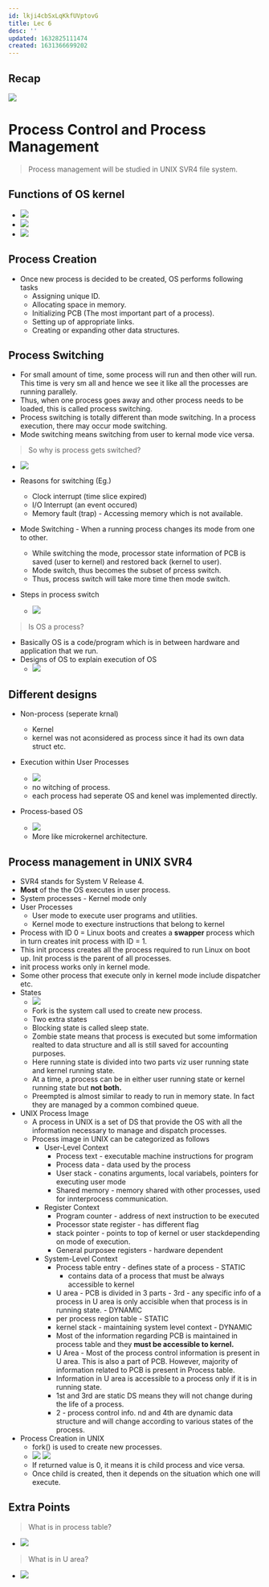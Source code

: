 ```yaml
---
id: lkji4cbSxLqKkfUVptovG
title: Lec 6
desc: ''
updated: 1632825111474
created: 1631366699202
---
```

## Recap
![](/assets/images/2021-09-12-08-54-36.png)

# Process Control and Process Management

> Process management will be studied in UNIX SVR4 file system.

## Functions of OS kernel
* ![](/assets/images/2021-09-12-08-58-24.png)
* ![](/assets/images/2021-09-12-09-00-09.png)
* ![](/assets/images/2021-09-12-09-01-14.png)

## Process Creation
* Once new process is decided to be created, OS performs following tasks
    * Assigning unique ID.
    * Allocating space in memory.
    * Initializing PCB (The most important part of a process).
    * Setting up of appropriate links.
    * Creating or expanding other data structures.

## Process Switching
* For small amount of time, some process will run and then other will run. This time is very sm all and hence we see it like all the processes are running parallely.
* Thus, when one process goes away and other process needs to be loaded, this is called process switching.
* Process switching is totally different than mode switching. In a process execution, there may occur mode switching. 
* Mode switching means switching from user to kernal mode vice versa.

> So why is process gets switched?
* ![](/assets/images//assets/images/2021-09-06-08-23-14.png)

* Reasons for switching (Eg.)
    * Clock interrupt (time slice expired)
    * I/O Interrupt (an event occured)
    * Memory fault (trap) - Accessing memory which is not available.

* Mode Switching - When a running process changes its mode from one to other.
    * While switching the mode, processor state information of PCB is saved (user to kernel) and restored back (kernel to user).
    * Mode switch, thus becomes the subset of prcess switch.
    * Thus, process switch will take more time then mode switch.
* Steps in process switch
    * ![](/assets/images//assets/images/2021-09-06-08-28-44.png)

> Is OS a process?
* Basically OS is a code/program which is in between hardware and application that we run.
* Designs of OS to explain execution of OS
    * ![](/assets/images//assets/images/2021-09-06-08-33-06.png)

## Different designs
* Non-process (seperate krnal)
    * Kernel
    * kernel was not aconsidered as process since it had its own data struct etc.
* Execution within User Processes
    * ![](/assets/images//assets/images/2021-09-06-08-36-42.png)
    * no witching of process.
    * each process had seperate OS and kenel was implemented directly. 

* Process-based OS
    * ![](/assets/images//assets/images/2021-09-06-08-37-48.png)
    * More like microkernel architecture.

## Process management in UNIX SVR4
* SVR4 stands for System V Release 4.
* **Most** of the the OS executes in user process.
* System processes - Kernel mode only
* User Processes
    * User mode to execute user programs and utilities.
    * Kernel mode to execture instructions that belong to kernel
* Process with ID 0 = Linux boots and creates a **swapper** process which in turn creates init process with ID = 1.
* This init process creates all the process required to run Linux on boot up. Init process is the parent of all processes.
* init process works only in kernel mode.
* Some other process that execute only in kernel mode include dispatcher etc.
* States
    * ![](/assets/images//assets/images/2021-09-06-08-47-29.png)
    * Fork is the system call used to create new process.
    * Two extra states
    * Blocking state is called sleep state.
    * Zombie state means that process is executed but some imformation realted to data structure and all is still saved for accounting purposes.
    * Here running state is divided into two parts viz user running state and kernel running state.
    * At a time, a process can be in either user running state or kernel running state but **not both.**
    * Preempted is almost similar to ready to run in memory state. In fact they are managed by a common combined queue.
* UNIX Process Image
    * A process in UNIX is a set of DS that provide the OS with all the information necessary to manage and dispatch processes.
    * Process image in UNIX can be categorized as follows
        * User-Level Context
            * Process text - executable machine instructions for program
            * Process data - data used by the process
            * User stack - conatins arguments, local variabels, pointers for executing user mode
            * Shared memory - memory shared with other processes, used for innterprocess communication.
        * Register Context
            * Program counter - address of next instruction to be executed
            * Processor state register - has different flag
            * stack pointer - points to top of kernel or user stackdepending on mode of execution.
            * General purposee registers - hardware dependent
        * System-Level Context
            * Process table entry - defines state of a process - STATIC
                * contains data of a process that must be always accessible to kernel
            * U area - PCB is divided in 3 parts - 3rd - any specific info of a process in U area is only accisible when that process is in running state. - DYNAMIC
            * per process region table - STATIC 
            * kernel stack - maintaining system level context - DYNAMIC
            * Most of the information regarding PCB is maintained in process table and they **must be accessible to kernel.**
            * U Area - Most of the process control information is present in U area. This is also a part of PCB. However, majority of information related to PCB is present in Process table.
            * Information in U area is accessible to a process only if it is in running state.
            * 1st and 3rd are static DS means they will not change during the life of a process.
            * 2 - process control info. nd and 4th are dynamic data structure and will change according to various states of the process.
* Process Creation in UNIX
    * fork() is used to create new processes.
    * ![](/assets/images//assets/images/2021-09-09-11-26-30.png)
    ![](/assets/images//assets/images/2021-09-09-11-27-38.png)
    * If returned value is 0, it means it is child process and vice versa.
    * Once child is created, then it depends on the situation which one will execute.
            
## Extra Points
> What is in process table?
* ![](/assets/images//assets/images/2021-09-09-11-22-44.png)

> What is in U area?
* ![](/assets/images//assets/images/2021-09-09-11-23-18.png)
